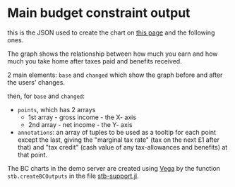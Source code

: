 # Main budget constraint output

this is the JSON used to create the chart on [this page](http://oustb.virtual-worlds.scot/bc-intro.html) and the following ones.

The graph shows the relationship between how much you earn and how much you take home after taxes paid and benefits received.

2 main elements: `base` and `changed` which show the graph before and after the users' changes.

then, for `base` and `changed`:

* `points`, which has 2 arrays
  - 1st array - gross income - the X- axis
  - 2nd array - net income - the Y- axis
* `annotations`: an array of tuples to be used as a tooltip for each point except the last, giving the "marginal tax rate" (tax on the next £1 after that) and "tax credit" (cash value of any tax-allowances and benefits) at that point.

The BC charts in the demo server are created using [Vega](https://vega.github.io/vega/) by the function `stb.createBCOutputs` in the file [stb-support.jl](https://github.com/grahamstark/stb.jl/tree/master/web/js).
